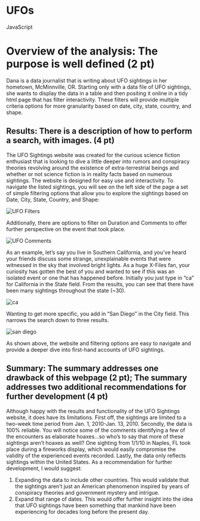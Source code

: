# UFOs
JavaScript
# Overview of the analysis: The purpose is well defined (2 pt)
Dana is a data journalist that is writing about UFO sightings in her hometown, McMinnville, OR. Starting only with a data file of UFO sightings, she wants to display the data in a table and then positing it online in a tidy html page that has filter interactivity.
These filters will provide multiple criteria options for more granularity based on date, city, state, country, and shape.

## Results: There is a description of how to perform a search, with images. (4 pt)
The UFO Sightings website was created for the curious science fiction enthusiast that is looking to dive a little deeper into rumors and conspiracy theories revolving around the existence of extra-terrestrial beings and whether or not science fiction is in reality facts based on numerous sightings. The website is designed for easy use and interactivity. To navigate the listed sightings, you will see on the left side of the page a set of simple filtering options that allow you to explore the sightings based on Date, City, State, Country, and Shape:
 
 ![UFO Filters](https://user-images.githubusercontent.com/96449605/159140858-110f9748-35a1-4a49-b6e3-c8e042be3f8c.png)

 
Additionally, there are options to filter on Duration and Comments to offer further perspective on the event that took place.
 
 ![UFO Comments](https://user-images.githubusercontent.com/96449605/159140893-b4d44aa0-69d6-4fe2-8408-bd51e215eba2.png)

As an example, let’s say you live in Southern California, and you’ve heard your friends discuss some strange, unexplainable events that were witnessed in the sky that involved bright lights. As a huge X-Files fan, your curiosity has gotten the best of you and wanted to see if this was an isolated event or one that has happened before.
Initially you just type in “ca” for California in the State field. From the results, you can see that there have been many sightings throughout the state (~30). 

  ![ca](https://user-images.githubusercontent.com/96449605/159140903-66b1e926-fcee-432d-ba50-d8867d366f55.png)

Wanting to get more specific, you add in “San Diego” in the City field. This narrows the search down to three results.

 ![san diego](https://user-images.githubusercontent.com/96449605/159140914-ea6c6d16-810a-4402-9569-0af8375f36af.png)

As shown above, the website and filtering options are easy to navigate and provide a deeper dive into first-hand accounts of UFO sightings.

## Summary: The summary addresses one drawback of this webpage (2 pt); The summary addresses two additional recommendations for further development (4 pt)
Although happy with the results and functionality of the UFO Sightings website, it does have its limitations. 
First off, the sightings are limited to a two-week time period from Jan. 1, 2010-Jan. 13, 2010.
Secondly, the data is 100% reliable. You will notice some of the comments identifying a few of the encounters as elaborate hoaxes…so who’s to say that more of these sightings aren’t hoaxes as well? One sighting from 1/1/10 in Naples, FL took place during a fireworks display, which would easily compromise the validity of the experienced events recorded.
Lastly, the data only reflects sightings within the United States.
As a recommendation for further development, I would suggest:
1.	Expanding the data to include other countries. This would validate that the sightings aren’t just an American phenomenon inspired by years of conspiracy theories and government mystery and intrigue.
2.	Expand that range of dates. This would offer further insight into the idea that UFO sightings have been something that mankind have been experiencing for decades long before the present day.

